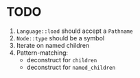 # TODO

1. `Language::load` should accept a `Pathname`
1. `Node::type` should be a symbol
1. Iterate on named children
1. Pattern-matching:
   - deconstruct for `children`
   - deconstruct for `named_children`
